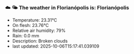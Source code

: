 ### ☁️ 🌤️  The weather in Florianópolis is: Florianópolis

- Temperature: 23.31°C
- On flesh: 23.76°C
- Relative air humidity: 79%
- Rain: 0.0 mm
- Description: Broken clouds
- last updated: 2025-10-06T15:17:41.039109
